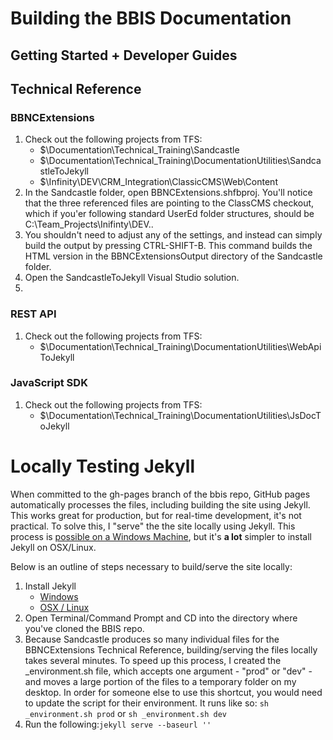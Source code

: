 <h1>Building the BBIS Documentation</h1>

<h2>Getting Started + Developer Guides</h2>

<h2>Technical Reference</h2>

<h3>BBNCExtensions</h3>
<ol>
  <li>
    Check out the following projects from TFS:
    <ul>
      <li>$\Documentation\Technical_Training\Sandcastle</li>
      <li>$\Documentation\Technical_Training\DocumentationUtilities\SandcastleToJekyll</li>
      <li>$\Infinity\DEV\CRM_Integration\ClassicCMS\Web\Content</li>
    </ul>
  </li>
  <li>In the Sandcastle folder, open BBNCExtensions.shfbproj.  You'll notice that the three referenced files are pointing to the ClassCMS checkout, which if you'er following standard UserEd folder structures, should be C:\Team_Projects\Inifinty\DEV..</li>
  <li>You shouldn't need to adjust any of the settings, and instead can simply build the output by pressing CTRL-SHIFT-B.  This command builds the HTML version in the BBNCExtensionsOutput directory of the Sandcastle folder.</li>
  <li>Open the SandcastleToJekyll Visual Studio solution.</li>
  <li></li>
</ol>

<h3>REST API</h3>
<ol>
  <li>
    Check out the following projects from TFS:
    <ul>
      <li>$\Documentation\Technical_Training\DocumentationUtilities\WebApiToJekyll</li>
    </ul>
  </li>
</ol>

<h3>JavaScript SDK</h3>
<ol>
  <li>
    Check out the following projects from TFS:
    <ul>
      <li>$\Documentation\Technical_Training\DocumentationUtilities\JsDocToJekyll</li>
    </ul>
  </li>
</ol>

<h1>Locally Testing Jekyll</h1>

<p>When committed to the gh-pages branch of the bbis repo, GitHub pages automatically processes the files, including building the site using Jekyll.  This works great for production, but for real-time development, it's not practical.  To solve this, I "serve" the the site locally using Jekyll.  This process is <a href="http://jekyll-windows.juthilo.com" target="_blank">possible on a Windows Machine</a>, but it's <strong>a lot</strong> simpler to install Jekyll on OSX/Linux.</p>

<p>Below is an outline of steps necessary to build/serve the site locally:</p>

<ol>
  <li>
    Install Jekyll
    <ul>
      <li><a href="http://jekyll-windows.juthilo.com" target="_blank">Windows</a></li>
      <li><a href="http://jekyllrb.com/docs/installation/" target="_blank">OSX / Linux</a></li>
    </ul>
  </li>
  <li>Open Terminal/Command Prompt and CD into the directory where you've cloned the BBIS repo.</li>
  <li>Because Sandcastle produces so many individual files for the BBNCExtensions Technical Reference, building/serving the files locally takes several minutes.  To speed up this process, I created the _environment.sh file, which accepts one argument - "prod" or "dev" - and moves a large portion of the files to a temporary folder on my desktop.  In order for someone else to use this shortcut, you would need to update the script for their environment.  It runs like so: <code>sh _environment.sh prod</code> or <code>sh _environment.sh dev</code></li>
  <li>Run the following:<code>jekyll serve --baseurl ''</code></li>
</ol>

